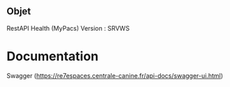 ## Objet
RestAPI Health (MyPacs)
Version : SRVWS

# Documentation
Swagger (https://re7espaces.centrale-canine.fr/api-docs/swagger-ui.html)
